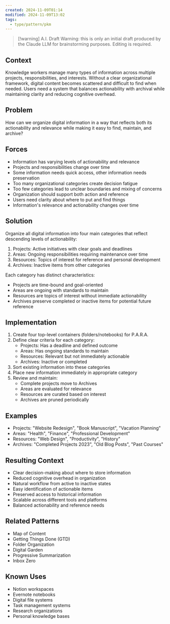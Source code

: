 ```yaml
---
created: 2024-11-09T01:14
modified: 2024-11-09T13:02
tags:
  - type/pattern/pkm
---
```


> [!warning] A.I. Draft
> Warning: this is only an initial draft produced by the Claude LLM for brainstorming purposes. Editing is required.

## Context

Knowledge workers manage many types of information across multiple projects, responsibilities, and interests. Without a clear organizational framework, digital content becomes scattered and difficult to find when needed. Users need a system that balances actionability with archival while maintaining clarity and reducing cognitive overhead.

## Problem

How can we organize digital information in a way that reflects both its actionability and relevance while making it easy to find, maintain, and archive?

## Forces

- Information has varying levels of actionability and relevance
- Projects and responsibilities change over time
- Some information needs quick access, other information needs preservation
- Too many organizational categories create decision fatigue
- Too few categories lead to unclear boundaries and mixing of concerns
- Organization should support both action and reference
- Users need clarity about where to put and find things
- Information's relevance and actionability changes over time

## Solution

Organize all digital information into four main categories that reflect descending levels of actionability:

1. Projects: Active initiatives with clear goals and deadlines
2. Areas: Ongoing responsibilities requiring maintenance over time
3. Resources: Topics of interest for reference and personal development
4. Archives: Inactive items from other categories

Each category has distinct characteristics:

- Projects are time-bound and goal-oriented
- Areas are ongoing with standards to maintain
- Resources are topics of interest without immediate actionability
- Archives preserve completed or inactive items for potential future reference

## Implementation

1. Create four top-level containers (folders/notebooks) for P.A.R.A.
2. Define clear criteria for each category:
    - Projects: Has a deadline and defined outcome
    - Areas: Has ongoing standards to maintain
    - Resources: Relevant but not immediately actionable
    - Archives: Inactive or completed
3. Sort existing information into these categories
4. Place new information immediately in appropriate category
5. Review and maintain:
    - Complete projects move to Archives
    - Areas are evaluated for relevance
    - Resources are curated based on interest
    - Archives are pruned periodically

## Examples

- Projects: "Website Redesign", "Book Manuscript", "Vacation Planning"
- Areas: "Health", "Finance", "Professional Development"
- Resources: "Web Design", "Productivity", "History"
- Archives: "Completed Projects 2023", "Old Blog Posts", "Past Courses"

## Resulting Context

- Clear decision-making about where to store information
- Reduced cognitive overhead in organization
- Natural workflow from active to inactive states
- Easy identification of actionable items
- Preserved access to historical information
- Scalable across different tools and platforms
- Balanced actionability and reference needs

## Related Patterns

- Map of Content
- Getting Things Done (GTD)
- Folder Organization
- Digital Garden
- Progressive Summarization
- Inbox Zero

## Known Uses

- Notion workspaces
- Evernote notebooks
- Digital file systems
- Task management systems
- Research organizations
- Personal knowledge bases